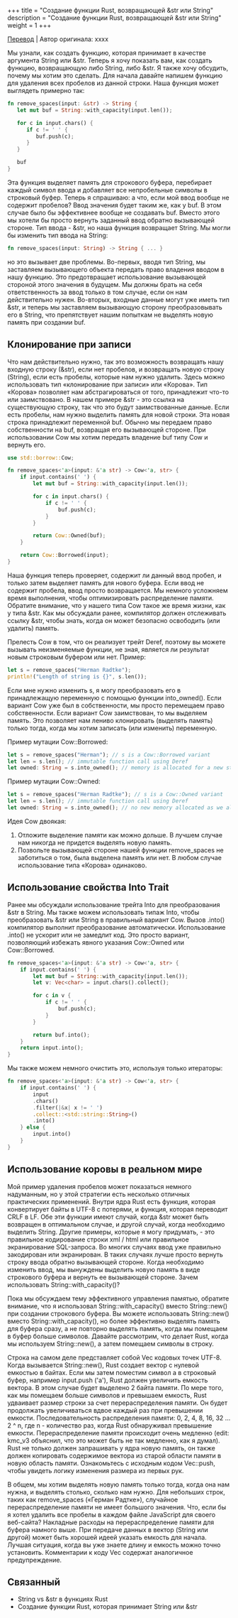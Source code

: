 +++
title = "Создание функции Rust, возвращающей &str или String"
description = "Создание функции Rust, возвращающей &str или String"
weight = 1
+++

[Перевод](https://hermanradtke.com/2015/05/29/creating-a-rust-function-that-returns-string-or-str.html) | Автор оригинала: xxxx

Мы узнали, как создать функцию, которая принимает в качестве аргумента String или &str. Теперь я хочу показать вам, как создать функцию, возвращающую либо String, либо &str. Я также хочу обсудить, почему мы хотим это сделать. Для начала давайте напишем функцию для удаления всех пробелов из данной строки. Наша функция может выглядеть примерно так: 

```rust
fn remove_spaces(input: &str) -> String {
   let mut buf = String::with_capacity(input.len());

   for c in input.chars() {
      if c != ' ' {
         buf.push(c);
      }
   }

   buf
}
```

Эта функция выделяет память для строкового буфера, перебирает каждый символ ввода и добавляет все непробельные символы в строковый буфер. Теперь я спрашиваю: а что, если мой ввод вообще не содержит пробелов? Ввод значения будет таким же, как у buf. В этом случае было бы эффективнее вообще не создавать buf. Вместо этого мы хотели бы просто вернуть заданный ввод обратно вызывающей стороне. Тип ввода - &str, но наша функция возвращает String. Мы могли бы изменить тип ввода на String: 

```rust
fn remove_spaces(input: String) -> String { ... }
```

но это вызывает две проблемы. Во-первых, вводя тип String, мы заставляем вызывающего объекта передать право владения вводом в нашу функцию. Это предотвращает использование вызывающей стороной этого значения в будущем. Мы должны брать на себя ответственность за ввод только в том случае, если он нам действительно нужен. Во-вторых, входные данные могут уже иметь тип &str, и теперь мы заставляем вызывающую сторону преобразовывать его в String, что препятствует нашим попыткам не выделять новую память при создании buf.

## Клонирование при записи

Что нам действительно нужно, так это возможность возвращать нашу входную строку (&str), если нет пробелов, и возвращать новую строку (String), если есть пробелы, которые нам нужно удалить. Здесь можно использовать тип «клонирование при записи» или «Корова». Тип «Корова» позволяет нам абстрагироваться от того, принадлежит что-то или заимствовано. В нашем примере &str - это ссылка на существующую строку, так что это будут заимствованные данные. Если есть пробелы, нам нужно выделить память для новой строки. Эта новая строка принадлежит переменной buf. Обычно мы передаем право собственности на buf, возвращая его вызывающей стороне. При использовании Cow мы хотим передать владение buf типу Cow и вернуть его. 

```rust
use std::borrow::Cow;

fn remove_spaces<'a>(input: &'a str) -> Cow<'a, str> {
    if input.contains(' ') {
        let mut buf = String::with_capacity(input.len());

        for c in input.chars() {
            if c != ' ' {
                buf.push(c);
            }
        }

        return Cow::Owned(buf);
    }

    return Cow::Borrowed(input);
}
```

Наша функция теперь проверяет, содержит ли данный ввод пробел, и только затем выделяет память для нового буфера. Если ввод не содержит пробела, ввод просто возвращается. Мы немного усложняем время выполнения, чтобы оптимизировать распределение памяти. Обратите внимание, что у нашего типа Cow такое же время жизни, как у типа &str. Как мы обсуждали ранее, компилятор должен отслеживать ссылку &str, чтобы знать, когда он может безопасно освободить (или удалить) память.

Прелесть Cow в том, что он реализует трейт Deref, поэтому вы можете вызывать неизменяемые функции, не зная, является ли результат новым строковым буфером или нет. Пример:

```rust
let s = remove_spaces("Herman Radtke");
println!("Length of string is {}", s.len());
```

Если мне нужно изменить s, я могу преобразовать его в принадлежащую переменную с помощью функции into_owned(). Если вариант Cow уже был в собственности, мы просто перемещаем право собственности. Если вариант Cow заимствован, то мы выделяем память. Это позволяет нам лениво клонировать (выделять память) только тогда, когда мы хотим записать (или изменить) переменную.

Пример мутации Cow::Borrowed: 

```rust
let s = remove_spaces("Herman"); // s is a Cow::Borrowed variant
let len = s.len(); // immutable function call using Deref
let owned: String = s.into_owned(); // memory is allocated for a new string
```

Пример мутации Cow::Owned: 

```rust
let s = remove_spaces("Herman Radtke"); // s is a Cow::Owned variant
let len = s.len(); // immutable function call using Deref
let owned: String = s.into_owned(); // no new memory allocated as we already had a String
```

Идея Cow двоякая:

1. Отложите выделение памяти как можно дольше. В лучшем случае нам никогда не придется выделять новую память.
2. Позвольте вызывающей стороне нашей функции remove_spaces не заботиться о том, была выделена память или нет. В любом случае использование типа «Корова» одинаково.

## Использование свойства Into Trait

Ранее мы обсуждали использование трейта Into для преобразования &str в String. Мы также можем использовать типаж Into, чтобы преобразовать &str или String в правильный вариант Cow. Вызов .into() компилятор выполнит преобразование автоматически. Использование .into() не ускорит или не замедлит код. Это просто вариант, позволяющий избежать явного указания Cow::Owned или Cow::Borrowed. 

```rust
fn remove_spaces<'a>(input: &'a str) -> Cow<'a, str> {
    if input.contains(' ') {
        let mut buf = String::with_capacity(input.len());
        let v: Vec<char> = input.chars().collect();

        for c in v {
            if c != ' ' {
                buf.push(c);
            }
        }

        return buf.into();
    }
    return input.into();
}
```

Мы также можем немного очистить это, используя только итераторы: 

```rust
fn remove_spaces<'a>(input: &'a str) -> Cow<'a, str> {
    if input.contains(' ') {
        input
        .chars()
        .filter(|&x| x != ' ')
        .collect::<std::string::String>()
        .into()
    } else {
        input.into()
    }
}
```

## Использование коровы в реальном мире

Мой пример удаления пробелов может показаться немного надуманным, но у этой стратегии есть несколько отличных практических применений. Внутри ядра Rust есть функция, которая конвертирует байты в UTF-8 с потерями, и функция, которая переводит CRLF в LF. Обе эти функции имеют случай, когда &str может быть возвращен в оптимальном случае, и другой случай, когда необходимо выделить String. Другие примеры, которые я могу придумать, - это правильное кодирование строки xml / html или правильное экранирование SQL-запроса. Во многих случаях ввод уже правильно закодирован или экранирован. В таких случаях лучше просто вернуть строку ввода обратно вызывающей стороне. Когда необходимо изменить ввод, мы вынуждены выделить новую память в виде строкового буфера и вернуть ее вызывающей стороне.
Зачем использовать String::with_capacity()?

Пока мы обсуждаем тему эффективного управления памятью, обратите внимание, что я использовал String::with_capacity() вместо String::new() при создании строкового буфера. Вы можете использовать String::new() вместо String::with_capacity(), но более эффективно выделять память для буфера сразу, а не повторно выделять память, когда мы помещаем в буфер больше символов. Давайте рассмотрим, что делает Rust, когда мы используем String::new(), а затем помещаем символы в строку.

Строка на самом деле представляет собой Vec кодовых точек UTF-8. Когда вызывается String::new(), Rust создает вектор с нулевой емкостью в байтах. Если мы затем поместим символ a в строковый буфер, например input.push ('a'), Rust должен увеличить емкость вектора. В этом случае будет выделено 2 байта памяти. По мере того, как мы помещаем больше символов и превышаем емкость, Rust удваивает размер строки за счет перераспределения памяти. Он будет продолжать увеличиваться вдвое каждый раз при превышении емкости. Последовательность распределения памяти: 0, 2, 4, 8, 16, 32 ... 2 ^ n, где n - количество раз, когда Rust обнаруживал превышение емкости. Перераспределение памяти происходит очень медленно (edit: kmc_v3 объяснил, что это может быть не так медленно, как я думал). Rust не только должен запрашивать у ядра новую память, он также должен копировать содержимое вектора из старой области памяти в новую область памяти. Ознакомьтесь с исходным кодом Vec::push, чтобы увидеть логику изменения размера из первых рук.

В общем, мы хотим выделять новую память только тогда, когда она нам нужна, и выделять столько, сколько нам нужно. Для небольших строк, таких как remove_spaces («Герман Радтке»), случайное перераспределение памяти не имеет большого значения. Что, если бы я хотел удалить все пробелы в каждом файле JavaScript для своего веб-сайта? Накладные расходы на перераспределение памяти для буфера намного выше. При передаче данных в вектор (String или другой) может быть хорошей идеей указать емкость для начала. Лучшая ситуация, когда вы уже знаете длину и емкость можно точно установить. Комментарии к коду Vec содержат аналогичное предупреждение.

## Связанный

- String vs &str в функциях Rust
- Создание функции Rust, которая принимает String или &str 

